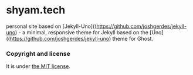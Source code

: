 # shyam.tech

personal site based on  [Jekyll-Uno]((https://github.com/joshgerdes/jekyll-uno) - a minimal, responsive theme for Jekyll based on the [Uno]((https://github.com/joshgerdes/jekyll-uno) theme for Ghost.

### Copyright and license

It is under [the MIT license](/LICENSE).
